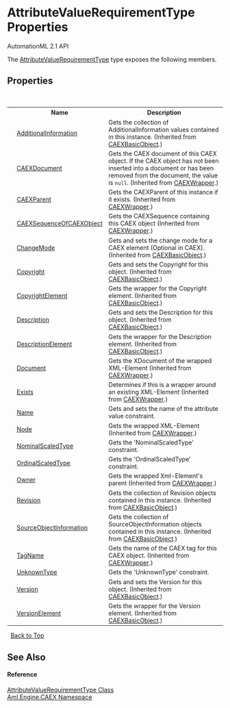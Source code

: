 # AttributeValueRequirementType Properties
AutomationML 2.1 API 

The <a href="T_Aml_Engine_CAEX_AttributeValueRequirementType">AttributeValueRequirementType</a> type exposes the following members.


## Properties
&nbsp;<table><tr><th></th><th>Name</th><th>Description</th></tr><tr><td>![Public property](media/pubproperty.gif "Public property")</td><td><a href="P_Aml_Engine_CAEX_CAEXBasicObject_AdditionalInformation">AdditionalInformation</a></td><td>
Gets the collection of AdditionalInformation values contained in this instance.
 (Inherited from <a href="T_Aml_Engine_CAEX_CAEXBasicObject">CAEXBasicObject</a>.)</td></tr><tr><td>![Public property](media/pubproperty.gif "Public property")</td><td><a href="P_Aml_Engine_CAEX_CAEXWrapper_CAEXDocument">CAEXDocument</a></td><td>
Gets the CAEX document of this CAEX object. If the CAEX object has not been inserted into a document or has been removed from the document, the value is `null`.
 (Inherited from <a href="T_Aml_Engine_CAEX_CAEXWrapper">CAEXWrapper</a>.)</td></tr><tr><td>![Public property](media/pubproperty.gif "Public property")</td><td><a href="P_Aml_Engine_CAEX_CAEXWrapper_CAEXParent">CAEXParent</a></td><td>
Gets the CAEXParent of this instance if it exists.
 (Inherited from <a href="T_Aml_Engine_CAEX_CAEXWrapper">CAEXWrapper</a>.)</td></tr><tr><td>![Public property](media/pubproperty.gif "Public property")</td><td><a href="P_Aml_Engine_CAEX_CAEXWrapper_CAEXSequenceOfCAEXObject">CAEXSequenceOfCAEXObject</a></td><td>
Gets the CAEXSequence containing this CAEX object
 (Inherited from <a href="T_Aml_Engine_CAEX_CAEXWrapper">CAEXWrapper</a>.)</td></tr><tr><td>![Public property](media/pubproperty.gif "Public property")</td><td><a href="P_Aml_Engine_CAEX_CAEXBasicObject_ChangeMode">ChangeMode</a></td><td>
Gets and sets the change mode for a CAEX element (Optional in CAEX).
 (Inherited from <a href="T_Aml_Engine_CAEX_CAEXBasicObject">CAEXBasicObject</a>.)</td></tr><tr><td>![Public property](media/pubproperty.gif "Public property")</td><td><a href="P_Aml_Engine_CAEX_CAEXBasicObject_Copyright">Copyright</a></td><td>
Gets and sets the Copyright for this object.
 (Inherited from <a href="T_Aml_Engine_CAEX_CAEXBasicObject">CAEXBasicObject</a>.)</td></tr><tr><td>![Public property](media/pubproperty.gif "Public property")</td><td><a href="P_Aml_Engine_CAEX_CAEXBasicObject_CopyrightElement">CopyrightElement</a></td><td>
Gets the wrapper for the Copyright element.
 (Inherited from <a href="T_Aml_Engine_CAEX_CAEXBasicObject">CAEXBasicObject</a>.)</td></tr><tr><td>![Public property](media/pubproperty.gif "Public property")</td><td><a href="P_Aml_Engine_CAEX_CAEXBasicObject_Description">Description</a></td><td>
Gets and sets the Description for this object.
 (Inherited from <a href="T_Aml_Engine_CAEX_CAEXBasicObject">CAEXBasicObject</a>.)</td></tr><tr><td>![Public property](media/pubproperty.gif "Public property")</td><td><a href="P_Aml_Engine_CAEX_CAEXBasicObject_DescriptionElement">DescriptionElement</a></td><td>
Gets the wrapper for the Description element.
 (Inherited from <a href="T_Aml_Engine_CAEX_CAEXBasicObject">CAEXBasicObject</a>.)</td></tr><tr><td>![Public property](media/pubproperty.gif "Public property")</td><td><a href="P_Aml_Engine_CAEX_CAEXWrapper_Document">Document</a></td><td>
Gets the XDocument of the wrapped XML-Element
 (Inherited from <a href="T_Aml_Engine_CAEX_CAEXWrapper">CAEXWrapper</a>.)</td></tr><tr><td>![Public property](media/pubproperty.gif "Public property")</td><td><a href="P_Aml_Engine_CAEX_CAEXWrapper_Exists">Exists</a></td><td>
Determines if this is a wrapper around an existing XML-Element
 (Inherited from <a href="T_Aml_Engine_CAEX_CAEXWrapper">CAEXWrapper</a>.)</td></tr><tr><td>![Public property](media/pubproperty.gif "Public property")</td><td><a href="P_Aml_Engine_CAEX_AttributeValueRequirementType_Name">Name</a></td><td>
Gets and sets the name of the attribute value constraint.</td></tr><tr><td>![Public property](media/pubproperty.gif "Public property")</td><td><a href="P_Aml_Engine_CAEX_CAEXWrapper_Node">Node</a></td><td>
Gets the wrapped XML-Element
 (Inherited from <a href="T_Aml_Engine_CAEX_CAEXWrapper">CAEXWrapper</a>.)</td></tr><tr><td>![Public property](media/pubproperty.gif "Public property")</td><td><a href="P_Aml_Engine_CAEX_AttributeValueRequirementType_NominalScaledType">NominalScaledType</a></td><td>
Gets the 'NominalScaledType' constraint.</td></tr><tr><td>![Public property](media/pubproperty.gif "Public property")</td><td><a href="P_Aml_Engine_CAEX_AttributeValueRequirementType_OrdinalScaledType">OrdinalScaledType</a></td><td>
Gets the 'OrdinalScaledType' constraint.</td></tr><tr><td>![Public property](media/pubproperty.gif "Public property")</td><td><a href="P_Aml_Engine_CAEX_CAEXWrapper_Owner">Owner</a></td><td>
Gets the wrapped Xml-Element's parent
 (Inherited from <a href="T_Aml_Engine_CAEX_CAEXWrapper">CAEXWrapper</a>.)</td></tr><tr><td>![Public property](media/pubproperty.gif "Public property")</td><td><a href="P_Aml_Engine_CAEX_CAEXBasicObject_Revision">Revision</a></td><td>
Gets the collection of Revision objects contained in this instance.
 (Inherited from <a href="T_Aml_Engine_CAEX_CAEXBasicObject">CAEXBasicObject</a>.)</td></tr><tr><td>![Public property](media/pubproperty.gif "Public property")</td><td><a href="P_Aml_Engine_CAEX_CAEXBasicObject_SourceObjectInformation">SourceObjectInformation</a></td><td>
Gets the collection of SourceObjectInformation objects contained in this instance.
 (Inherited from <a href="T_Aml_Engine_CAEX_CAEXBasicObject">CAEXBasicObject</a>.)</td></tr><tr><td>![Public property](media/pubproperty.gif "Public property")</td><td><a href="P_Aml_Engine_CAEX_CAEXWrapper_TagName">TagName</a></td><td>
Gets the name of the CAEX tag for this CAEX object.
 (Inherited from <a href="T_Aml_Engine_CAEX_CAEXWrapper">CAEXWrapper</a>.)</td></tr><tr><td>![Public property](media/pubproperty.gif "Public property")</td><td><a href="P_Aml_Engine_CAEX_AttributeValueRequirementType_UnknownType">UnknownType</a></td><td>
Gets the 'UnknownType' constraint.</td></tr><tr><td>![Public property](media/pubproperty.gif "Public property")</td><td><a href="P_Aml_Engine_CAEX_CAEXBasicObject_Version">Version</a></td><td>
Gets and sets the Version for this object.
 (Inherited from <a href="T_Aml_Engine_CAEX_CAEXBasicObject">CAEXBasicObject</a>.)</td></tr><tr><td>![Public property](media/pubproperty.gif "Public property")</td><td><a href="P_Aml_Engine_CAEX_CAEXBasicObject_VersionElement">VersionElement</a></td><td>
Gets the wrapper for the Version element.
 (Inherited from <a href="T_Aml_Engine_CAEX_CAEXBasicObject">CAEXBasicObject</a>.)</td></tr></table>&nbsp;
<a href="#attributevaluerequirementtype-properties">Back to Top</a>

## See Also


#### Reference
<a href="T_Aml_Engine_CAEX_AttributeValueRequirementType">AttributeValueRequirementType Class</a><br /><a href="N_Aml_Engine_CAEX">Aml.Engine.CAEX Namespace</a><br />